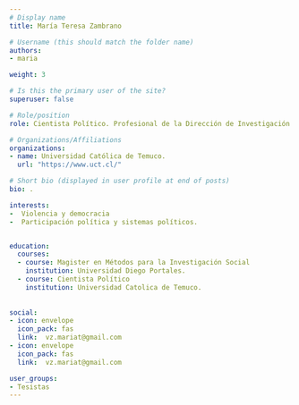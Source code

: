 ```yaml
---
# Display name
title: María Teresa Zambrano

# Username (this should match the folder name)
authors:
- maria

weight: 3 

# Is this the primary user of the site?
superuser: false

# Role/position
role: Cientista Político. Profesional de la Dirección de Investigación UC Temuco.

# Organizations/Affiliations
organizations:
- name: Universidad Católica de Temuco.
  url: "https://www.uct.cl/"

# Short bio (displayed in user profile at end of posts)
bio: .

interests:
-  Violencia y democracia
-  Participación política y sistemas políticos.


education:
  courses:
  - course: Magister en Métodos para la Investigación Social
    institution: Universidad Diego Portales.
  - course: Cientista Político
    institution: Universidad Catolica de Temuco.
  
  
social:
- icon: envelope
  icon_pack: fas
  link:  vz.mariat@gmail.com 
- icon: envelope
  icon_pack: fas
  link:  vz.mariat@gmail.com 

user_groups:
- Tesistas
---
```



